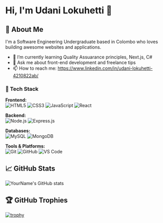 # Hi, I'm Udani Lokuhetti 👋

## 🚀 About Me
I'm a Software Engineering Undergraduate based in Colombo who loves building awesome websites and applications.

- 🌱 I’m currently learning Quality Assuarance principles, Next.js, C#
- 💬 Ask me about front-end development and freelance tips
- 📫 How to reach me: https://www.linkedin.com/in/udani-lokuhetti-4210822ab/

### 🧰 Tech Stack

**Frontend:**  
![HTML5](...) ![CSS3](...) ![JavaScript](...) ![React](...)

**Backend:**  
![Node.js](...) ![Express.js](...)

**Databases:**  
![MySQL](...) ![MongoDB](...)

**Tools & Platforms:**  
![Git](https://img.shields.io/badge/-Git-F05032?style=flat-square&logo=git&logoColor=white)
![GitHub](https://img.shields.io/badge/-GitHub-181717?style=flat-square&logo=github)
![VS Code](https://img.shields.io/badge/-VS%20Code-007ACC?style=flat-square&logo=visual-studio-code&logoColor=white)
<!-- Add more badges -->

## 📈 GitHub Stats
![YourName's GitHub stats](https://github-readme-stats.vercel.app/api?username=udanilokuhetti92&show_icons=true&theme=tokyonight)

## 🏆 GitHub Trophies
[![trophy](https://github-profile-trophy.vercel.app/?username=udanilokuhetti92&theme=onedark)](https://github.com/ryo-ma/github-profile-trophy)
